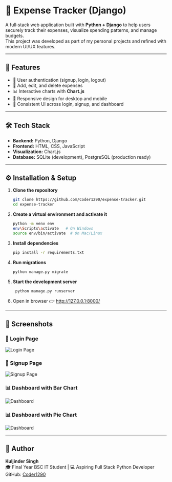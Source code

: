 # 💸 Expense Tracker (Django)

A full‑stack web application built with **Python + Django** to help users securely track their expenses, visualize spending patterns, and manage budgets.  
This project was developed as part of my personal projects and refined with modern UI/UX features.

---

## 🚀 Features
- 🔑 User authentication (signup, login, logout)
- 📝 Add, edit, and delete expenses
- 📊 Interactive charts with **Chart.js**
- 📱 Responsive design for desktop and mobile
- 🎨 Consistent UI across login, signup, and dashboard

---

## 🛠 Tech Stack
- **Backend:** Python, Django  
- **Frontend:** HTML, CSS, JavaScript  
- **Visualization:** Chart.js  
- **Database:** SQLite (development), PostgreSQL (production ready)

---

## ⚙️ Installation & Setup

1. **Clone the repository**
   ```bash
   git clone https://github.com/Coder1290/expense-tracker.git
   cd expense-tracker

2. **Create a virtual environment and activate it**
   ```bash
   python -m venv env
   env\Scripts\activate   # On Windows
   source env/bin/activate  # On Mac/Linux

3. **Install dependencies**
   ```bash
   pip install -r requirements.txt

4. **Run migrations**
   ```bash
   python manage.py migrate

5. **Start the development server**
   ```bash
    python manage.py runserver

6. Open in browser 👉 http://127.0.0.1:8000/

---

## 📸 Screenshots

### 🔐 Login Page
![Login Page](screenshot/Login.png)

### 📝 Signup Page
![Signup Page](screenshot/Signup.png)

### 📊 Dashboard with Bar Chart
![Dashboard](screenshot/Bar.png)

### 📊 Dashboard with Pie Chart
![Dashboard](screenshot/Pie.png)


---

## 👤 Author
**Kuljinder Singh**  
🎓 Final Year BSC IT Student | 💻 Aspiring Full Stack Python Developer  
GitHub: [Coder1290](https://github.com/Coder1290)

